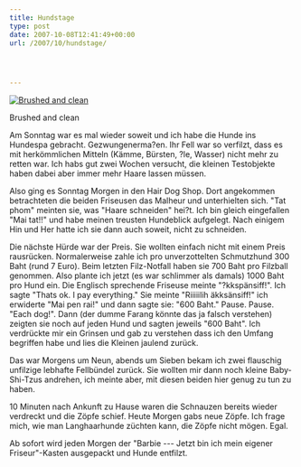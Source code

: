 ```yaml
---
title: Hundstage
type: post
date: 2007-10-08T12:41:49+00:00
url: /2007/10/hundstage/




---
```

<div class="flickr">
  <a href="http://www.flickr.com/photos/schreibblogade/1519728771/" title="Brushed and clean"><img src="//farm3.static.flickr.com/2083/1519728771_50e527b8ff.jpg" alt="Brushed and clean" /></a></p>

  <p>
    Brushed and clean
  </p>
</div>

Am Sonntag war es mal wieder soweit und ich habe die Hunde ins Hundespa gebracht. Gezwungenerma?en. Ihr Fell war so verfilzt, dass es mit herkömmlichen Mitteln (Kämme, Bürsten, ?le, Wasser) nicht mehr zu retten war. Ich habs gut zwei Wochen versucht, die kleinen Testobjekte haben dabei aber immer mehr Haare lassen müssen.

Also ging es Sonntag Morgen in den Hair Dog Shop. Dort angekommen betrachteten die beiden Friseusen das Malheur und unterhielten sich. "Tat phom" meinten sie, was "Haare schneiden" hei?t. Ich bin gleich eingefallen "Mai tat!!" und habe meinen treusten Hundeblick aufgelegt. Nach einigem Hin und Her hatte ich sie dann auch soweit, nicht zu schneiden.

Die nächste Hürde war der Preis. Sie wollten einfach nicht mit einem Preis rausrücken. Normalerweise zahle ich pro unverzottelten Schmutzhund 300 Baht (rund 7 Euro). Beim letzten Filz-Notfall haben sie 700 Baht pro Filzball genommen. Also plante ich jetzt (es war schlimmer als damals) 1000 Baht pro Hund ein. Die Englisch sprechende Friseuse meinte "?kkspänsiff!". Ich sagte "Thats ok. I pay everything." Sie meinte "Riiiiilih äkksänsiff!" ich erwiderte "Mai pen rai!" und dann sagte sie: "600 Baht." Pause. Pause. "Each dog!". Dann (der dumme Farang könnte das ja falsch verstehen) zeigten sie noch auf jeden Hund und sagten jeweils "600 Baht". Ich verdrückte mir ein Grinsen und gab zu verstehen dass ich den Umfang begriffen habe und lies die Kleinen jaulend zurück.

Das war Morgens um Neun, abends um Sieben bekam ich zwei flauschig unfilzige lebhafte Fellbündel zurück. Sie wollten mir dann noch kleine Baby-Shi-Tzus andrehen, ich meinte aber, mit diesen beiden hier genug zu tun zu haben.

10 Minuten nach Ankunft zu Hause waren die Schnauzen bereits wieder verdreckt und die Zöpfe schief. Heute Morgen gabs neue Zöpfe. Ich frage mich, wie man Langhaarhunde züchten kann, die Zöpfe nicht mögen. Egal.

Ab sofort wird jeden Morgen der "Barbie --- Jetzt bin ich mein eigener Friseur"-Kasten ausgepackt und Hunde entfilzt.

